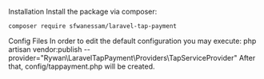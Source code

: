 Installation
Install the package via composer:
```
composer require sfwanessam/laravel-tap-payment
```


Config Files
In order to edit the default configuration you may execute:
php artisan vendor:publish --provider="Rywan\LaravelTapPayment\Providers\TapServiceProvider"
After that, config/tappayment.php will be created.
